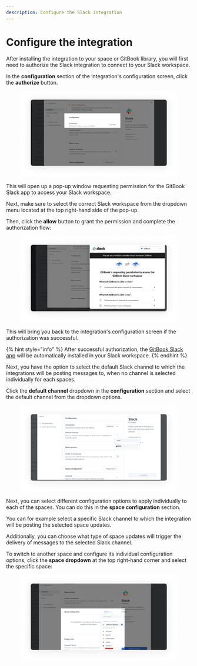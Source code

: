 ```yaml
---
description: Configure the Slack integration
---
```


# Configure the integration

After installing the integration to your space or GitBook library, you will first need to authorize the Slack integration to connect to your Slack workspace.

In the **configuration** section of the integration's configuration screen, click the **authorize** button.

<figure><img src="../../../.gitbook/assets/Authorize Slack Integration.png" alt=""><figcaption></figcaption></figure>

This will open up a pop-up window requesting permission for the GitBook Slack app to access your Slack workspace.

Next, make sure to select the correct Slack workspace from the dropdown menu located at the top right-hand side of the pop-up.&#x20;

Then, click the **allow** button to grant the permission and complete the authorization flow:

<figure><img src="../../../.gitbook/assets/Configure the integration.png" alt=""><figcaption></figcaption></figure>

This will bring you back to the integration's configuration screen if the authorization was successful.

{% hint style="info" %}
After successful authorization, the [GitBook Slack app](https://gitbook.slack.com/apps/A7DE1QCTD-gitbook?tab=more\_info) will be automatically installed in your Slack workspace.
{% endhint %}

Next, you have the option to select the default Slack channel to which the integrations will be posting messages to, when no channel is selected individually for each spaces.

Click the **default channel** dropdown in the **configuration** section and select the default channel from the dropdown options.

<figure><img src="../../../.gitbook/assets/Select default channel.png" alt=""><figcaption></figcaption></figure>

Next, you can select different configuration options to apply individually to each of the spaces. You can do this in the **space configuration** section.

You can for example select a specific Slack channel to which the integration will be posting the selected space updates.

Additionally, you can choose what type of space updates will trigger the delivery of messages to the selected Slack channel.

To switch to another space and configure its individual configuration options, click the **space dropdown** at the top right-hand corner and select the specific space:

<figure><img src="../../../.gitbook/assets/Install on selected spaces (1).png" alt=""><figcaption></figcaption></figure>
